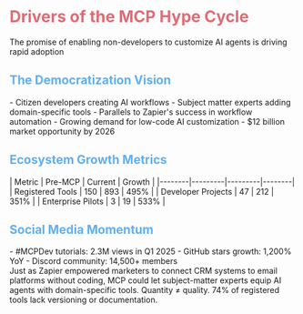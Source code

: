 # Drivers of the MCP Hype Cycle

<SharedInfoBox title="Democratization Narrative" type="warning" icon="📈">
  The promise of enabling non-developers to customize AI agents is driving rapid adoption
</SharedInfoBox>

<div class="grid grid-cols-2 gap-4 mt-2">
<div>

## The Democratization Vision
<div class="text-sm">
- <span class="text-yellow-300 font-bold">Citizen developers</span> creating AI workflows
- Subject matter experts adding domain-specific tools
- Parallels to Zapier's success in workflow automation
- Growing demand for <span class="text-yellow-300 font-bold">low-code AI customization</span>
- $12 billion market opportunity by 2026
</div>

## Ecosystem Growth Metrics
<div class="text-sm">
| Metric | Pre-MCP | Current | Growth |
|--------|---------|---------|--------|
| Registered Tools | 150 | 893 | 495% |
| Developer Projects | 47 | 212 | 351% |
| Enterprise Pilots | 3 | 19 | 533% |
</div>

</div>
<div>

## Social Media Momentum
<div class="text-sm">
- #MCPDev tutorials: 2.3M views in Q1 2025
- GitHub stars growth: 1,200% YoY
- Discord community: 14,500+ members
</div>

<MCPQuote author="Harrison Chase" title="LangChain CEO">
  Just as Zapier empowered marketers to connect CRM systems to email platforms without coding, MCP could let subject-matter experts equip AI agents with domain-specific tools.
</MCPQuote>

<MCPQuote author="Nuno Campos" title="LangGraph Lead" type="warning">
  Quantity ≠ quality. 74% of registered tools lack versioning or documentation.
</MCPQuote>

</div>
</div>

<style>
h1 {
  color: #E06C75;
}
h2 {
  color: #61AFEF;
}
</style> 